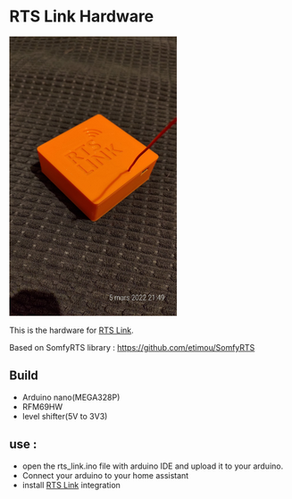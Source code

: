 # RTS Link Hardware

<img src="https://github.com/firedream89/RTS_Link/blob/main/final.jpg" width="300" height="500">

This is the hardware for [RTS Link](https://github.com/kevin-briand/RTS_link).

Based on SomfyRTS library :
https://github.com/etimou/SomfyRTS

## Build
  
- Arduino nano(MEGA328P)
- RFM69HW
- level shifter(5V to 3V3)

## use :
- open the rts_link.ino file with arduino IDE and upload it to your arduino.
- Connect your arduino to your home assistant
- install [RTS Link](https://github.com/kevin-briand/RTS_link) integration
